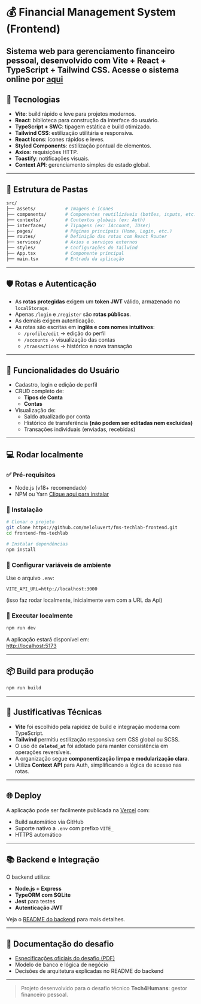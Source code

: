 # 💰 Financial Management System (Frontend)

Sistema web para **gerenciamento financeiro pessoal**, desenvolvido com **Vite + React + TypeScript + Tailwind CSS**.
Acesse o sistema online por [**aqui**](https://fms-techlab-frontend.vercel.app/)
---

## 🚀 Tecnologias

- **Vite**: build rápido e leve para projetos modernos.
- **React**: biblioteca para construção da interface do usuário.
- **TypeScript + SWC**: tipagem estática e build otimizado.
- **Tailwind CSS**: estilização utilitária e responsiva.
- **React Icons**: ícones rápidos e leves.
- **Styled Components**: estilização pontual de elementos.
- **Axios**: requisições HTTP.
- **Toastify**: notificações visuais.
- **Context API**: gerenciamento simples de estado global.

---

## 📁 Estrutura de Pastas

```bash
src/
├── assets/           # Imagens e ícones
├── components/       # Componentes reutilizáveis (botões, inputs, etc.)
├── contexts/         # Contextos globais (ex: Auth)
├── interfaces/       # Tipagens (ex: IAccount, IUser)
├── pages/            # Páginas principais (Home, Login, etc.)
├── routes/           # Definição das rotas com React Router
├── services/         # Axios e serviços externos
├── styles/           # Configurações do Tailwind
├── App.tsx           # Componente principal
├── main.tsx          # Entrada da aplicação
```

---

## 🛡️ Rotas e Autenticação

- As **rotas protegidas** exigem um **token JWT** válido, armazenado no `localStorage`.
- Apenas `/login` e `/register` são **rotas públicas**.
- As demais exigem autenticação.
- As rotas são escritas em **inglês e com nomes intuitivos**:
  - `/profile/edit` → edição do perfil
  - `/accounts` → visualização das contas
  - `/transactions` → histórico e nova transação

---

## 👤 Funcionalidades do Usuário

- Cadastro, login e edição de perfil
- CRUD completo de:
  - **Tipos de Conta**
  - **Contas**
- Visualização de:
  - Saldo atualizado por conta
  - Histórico de transferência **(não podem ser editadas nem excluídas)**
  - Transações individuais (enviadas, recebidas)

---

## 💻 Rodar localmente

### ✅ Pré-requisitos

- Node.js (v18+ recomendado)
- NPM ou Yarn
[Clique aqui para instalar](https://balta.io/blog/node-npm-instalacao-configuracao-e-primeiros-passos)

### 🧭 Instalação

```bash
# Clonar o projeto
git clone https://github.com/meloluvert/fms-techlab-frontend.git
cd frontend-fms-techlab

# Instalar dependências
npm install
```

### 🔧 Configurar variáveis de ambiente

Use o arquivo `.env`:

```env
VITE_API_URL=http://localhost:3000
```
(isso faz rodar localmente, inicialmente vem com a URL da Api)
### 🏃 Executar localmente

```bash
npm run dev
```

A aplicação estará disponível em:  
[http://localhost:5173](http://localhost:5173)

---

## 📦 Build para produção

```bash
npm run build
```

---


## 📎 Justificativas Técnicas

- **Vite** foi escolhido pela rapidez de build e integração moderna com TypeScript.
- **Tailwind** permitiu estilização responsiva sem CSS global ou SCSS.
- O uso de **`deleted_at`** foi adotado para manter consistência em operações reversíveis.
- A organização segue **componentização limpa e modularização clara**.
- Utiliza **Context API** para Auth, simplificando a lógica de acesso nas rotas.

---

## 🌐 Deploy

A aplicação pode ser facilmente publicada na [Vercel](https://vercel.com/) com:

- Build automático via GitHub
- Suporte nativo a `.env` com prefixo `VITE_`
- HTTPS automático

---

## 📚 Backend e Integração

O backend utiliza:

- **Node.js + Express**
- **TypeORM com SQLite**
- **Jest** para testes
- **Autenticação JWT**

Veja o [README do backend](https://github.com/meloluvert/fms-techlab-backend/blob/main/README.md) para mais detalhes.

---

## 📝 Documentação do desafio

- [Especificações oficiais do desafio (PDF)](https://github.com/tech4humans-brasil/techlab-ceu/blob/main/Finan%C3%A7as%20(Webapp)/Desafio%20WebApp.pdf)
- Modelo de banco e lógica de negócio
- Decisões de arquitetura explicadas no README do backend

---

> Projeto desenvolvido para o desafio técnico **Tech4Humans**: gestor financeiro pessoal.